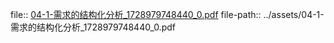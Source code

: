 file:: [04-1-需求的结构化分析_1728979748440_0.pdf](../assets/04-1-需求的结构化分析_1728979748440_0.pdf)
file-path:: ../assets/04-1-需求的结构化分析_1728979748440_0.pdf

